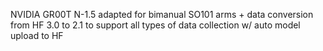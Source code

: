 NVIDIA GR00T N-1.5 adapted for bimanual SO101 arms + data conversion from HF 3.0 to 2.1 to support all types of data collection w/ auto model upload to HF
